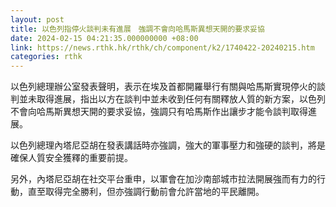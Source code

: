 ```yaml
---
layout: post
title: 以色列指停火談判未有進展　強調不會向哈馬斯異想天開的要求妥協
date: 2024-02-15 04:21:35.000000000 +08:00
link: https://news.rthk.hk/rthk/ch/component/k2/1740422-20240215.htm
categories: rthk
---
```


以色列總理辦公室發表聲明，表示在埃及首都開羅舉行有關與哈馬斯實現停火的談判並未取得進展，指出以方在談判中並未收到任何有關釋放人質的新方案，以色列不會向哈馬斯異想天開的要求妥協，強調只有哈馬斯作出讓步才能令談判取得進展。

以色列總理內塔尼亞胡在發表講話時亦強調，強大的軍事壓力和強硬的談判，將是確保人質安全獲釋的重要前提。

另外，內塔尼亞胡在社交平台重申，以軍會在加沙南部城市拉法開展強而有力的行動，直至取得完全勝利，但亦強調行動前會允許當地的平民離開。
